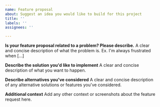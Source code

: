 ```yaml
---
name: Feature proposal
about: Suggest an idea you would like to build for this project
title: ''
labels: ''
assignees: ''

---
```


**Is your feature proposal related to a problem? Please describe.**
A clear and concise description of what the problem is. Ex. I'm always frustrated when [...]

**Describe the solution you'd like to implement**
A clear and concise description of what you want to happen.

**Describe alternatives you've considered**
A clear and concise description of any alternative solutions or features you've considered.

**Additional context**
Add any other context or screenshots about the feature request here.
